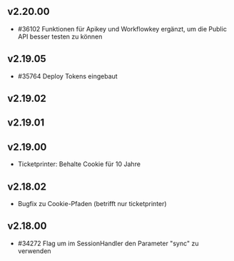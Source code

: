 ## v2.20.00

* #36102 Funktionen für Apikey und Workflowkey ergänzt, um die Public API besser testen zu können

## v2.19.05

* #35764 Deploy Tokens eingebaut

## v2.19.02

## v2.19.01

## v2.19.00

* Ticketprinter: Behalte Cookie für 10 Jahre

## v2.18.02

* Bugfix zu Cookie-Pfaden (betrifft nur ticketprinter)


## v2.18.00

* #34272 Flag um im SessionHandler den Parameter "sync" zu verwenden
